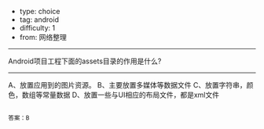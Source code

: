 - type: choice
- tag: android
- difficulty:  1
- from: 网络整理

--------

Android项目工程下面的assets目录的作用是什么?

---------

A、放置应用到的图片资源。
B、主要放置多媒体等数据文件
C、放置字符串，颜色，数组等常量数据
D、放置一些与UI相应的布局文件，都是xml文件
```

答案：B

